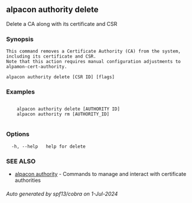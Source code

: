 ## alpacon authority delete

Delete a CA along with its certificate and CSR

### Synopsis


    This command removes a Certificate Authority (CA) from the system, including its certificate and CSR. 
	Note that this action requires manual configuration adjustments to alpamon-cert-authority.
	

```
alpacon authority delete [CSR ID] [flags]
```

### Examples

```
 
	alpacon authority delete [AUTHORITY ID]	
	alpacon authority rm [AUTHORITY_ID]
	
```

### Options

```
  -h, --help   help for delete
```

### SEE ALSO

* [alpacon authority](alpacon_authority.md)	 - Commands to manage and interact with certificate authorities

###### Auto generated by spf13/cobra on 1-Jul-2024
